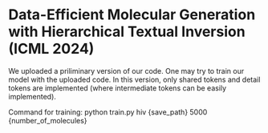 # Data-Efficient Molecular Generation with Hierarchical Textual Inversion (ICML 2024)

We uploaded a priliminary version of our code. One may try to train our model with the uploaded code. In this version, only shared tokens and detail tokens are implemented (where intermediate tokens can be easily implemented).

Command for training:
    python train.py hiv {save_path} 5000 {number_of_molecules}


